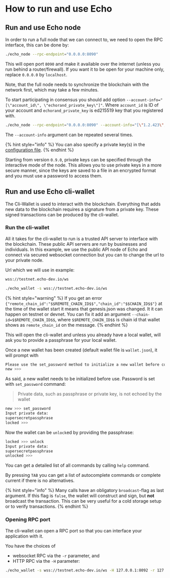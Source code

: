 # How to run and use Echo

## Run and use Echo node

In order to run a full node that we can connect to, we need to open the
RPC interface, this can be done by:

```bash
./echo_node --rpc-endpoint="0.0.0.0:8090"
```

This will open port `8090` and make it available over the internet (unless you run behind a router/firewall).
If you want it to be open for your machine only, replace `0.0.0.0` by `localhost`.

Note, that the full node needs to synchronize the blockchain with the network first, which may take a few minutes.

To start participating in consensus you should add option `--account-info="[\"account_id\", \"echorand_private_key\"]"`. Where `account_id` is ID of your account and `echorand_private_key` is ed215519 key that you registered with.

```bash
./echo_node --rpc-endpoint="0.0.0.0:8090" --account-info="[\"1.2.423\", \"BST6vLKcm6pWq2m2iHRMXu88JkbUgQ7sNcDncYCrwKf7\"]"
```

The `--account-info` argument can be repeated several times.

{% hint style="info" %}
You can also specify a private key(s) in the [configuration file](advanced/config.md).
{% endhint %}

Starting from version `0.9.0`, private keys can be specified through the interactive mode of the node. 
This allows you to use private keys in a more secure manner, since the keys are saved to a file in an 
encrypted format and you must use a password to access them.

## Run and use Echo cli-wallet

The Cli-Wallet is used to interact with the blockchain. Everything that adds new data to the blockchain requires a signature from a private key.
These signed transactions can be produced by the cli-wallet.

### Run the cli-wallet

All it takes for the cli-wallet to run is a trusted API server to interface with the blockchain. These public API servers are run by businesses and individuals. 
In this example, we use the public API node of Echo and connect via secured websocket connection but you can to change the url to your private node.

Url which we will use in example:

```bash
wss://testnet.echo-dev.io/ws
```

```bash
./echo_wallet -s wss://testnet.echo-dev.io/ws
```

{% hint style="warning" %}
If you get an error `{"remote_chain_id":"$$REMOTE_CHAIN_ID$$","chain_id":"$$CHAIN_ID$$"}` 
at the time of the wallet start it means that genesis.json was changed. It it can happen
on testnet or devnet. You can fix it add an argument `--chain-id=$$REMOTE_CHAIN_ID$$`,
where `$$REMOTE_CHAIN_ID$$` is chain id that wallet shows as `remote_chain_id` on the message.
{% endhint %}

This will open the cli-wallet and unless you already have a local
wallet, will ask you to provide a passphrase for your local wallet.

Once a new wallet has been created (default wallet file is `wallet.json`), it will prompt with

```bash
Please use the set_password method to initialize a new wallet before continuing
new >>>
```

As said, a new wallet needs to be initialized before use. Password is set with `set_password` command:

> Private data, such as passphrase or private key, is not echoed by the wallet

```bash
new >>> set_password 
Input private data:
supersecretpassphrase
locked >>>
```

Now the wallet can be `unlock`ed by providing the passphrase:

```bash
locked >>> unlock 
Input private data:
supersecretpassphrase
unlocked >>> 
```

<!-- After this point, you can issue [any command available to the
cli-wallet](/how-to/api/cli-wallet-api/) or construct your own
transaction manually. -->

You can get a detailed list of all commands by calling `help` command.

By pressing `TAB` you can get a list of autocomplete commands or complete current if there is no alternatives.

{% hint style="info" %}
Many calls have an obligatory `broadcast`-flag as last argument. If this flag is `false`, 
the wallet will construct and sign, but **not** broadcast the transaction. This can be
very useful for a cold storage setup or to verify transactions.
{% endhint %}

### Opening RPC port

The cli-wallet can open a RPC port so that you can interface your application with it. 

You have the choices of

* websocket RPC via the ``-r`` parameter, and
* HTTP RPC via the ``-H`` parameter:

```bash
./echo_wallet -s wss://testnet.echo-dev.io/ws -H 127.0.0.1:8092 -r 127.0.0.1:8093
```

